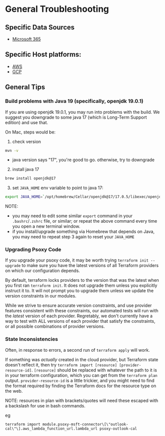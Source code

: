 
# General Troubleshooting

## Specific Data Sources
 - [Microsoft 365](docs/sources/msft-365/troubleshooting.md)


## Specific Host platforms:
  - [AWS](docs/aws/troubleshooting.md)
  - [GCP](docs/gcp/troubleshooting.md)

## General Tips

### Build problems with Java 19 (specifically, openjdk 19.0.1)

If you are using openjdk 19.0.1, you may run into problems with the build. We suggest you downgrade
to some java 17 (which is Long-Term Support edition) and use that.

On Mac, steps would be:

1. check version
```bash
mvn -v
```
- java version says "17", you're good to go. otherwise, try to downgrade

2. install java 17
```bash
brew install openjdk@17
```

3. set `JAVA_HOME` env variable to point to java 17:

```bash
export JAVA_HOME=`/opt/homebrew/Cellar/openjdk@17/17.0.5/libexec/openjdk.jdk/Contents/Home`
```

NOTE:
  - you may need to edit some similar `export` command in your `.bashrc`/`.zshrc` file, or similar;
    or repeat the above command every time you open a new terminal window.
  - if you install/upgrade something via Homebrew that depends on Java, you may need to repeat step
    3 again to reset your `JAVA_HOME`


### Upgrading Psoxy Code

If you upgrade your psoxy code, it may be worth trying `terraform init --upgrade` to make sure
you have the latest versions of all Terraform providers on which our configuration depends.

By default, terraform locks providers to the version that was the latest when you first ran
`terraform init`.  It does not upgrade them unless you explicitly instruct it to. It will not
prompt you to upgrade them unless we update the version constraints in our modules.

While we strive to ensure accurate version constraints, and use provider features consistent with
these constraints, our automated tests will run with the *latest* version of each provider.
Regretably, we don't currently have a way to test with ALL versions of each provider that satisfy the
constraints, or all possible combinations of provider versions.


### State Inconsistencies

Often, in response to errors, a second run of `terraform apply` will work.

If something was *actually* created in the cloud provider, but Terraform state doesn't reflect it,
then try `terraform import [resource] [provider-resource-id]`. `[resource]` should be replaced with
whatever the path to it is in your terraform configuration, which you can get from the
`terraform plan` output. `provider-resource-id` is a little trickier, and you might need to find
the format required by finding the Terraform docs for the resource type on the web.

NOTE: resources in plan with brackets/quotes will need these escaped with a backslash for use in
bash commands.

eg
```shell
terraform import module.psoxy-msft-connector\[\"outlook-cal\"\].aws_lambda_function_url.lambda_url psoxy-outlook-cal
```






